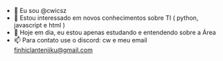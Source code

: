 - 👋 Eu sou @cwicsz
- 👀 Estou interessado em novos conhecimentos sobre TI ( python, javascript e html )
- 🌱 Hoje em dia, eu estou apenas estudando e entendendo sobre a Área
- 📫 Para contato use o discord: cw e meu email finhiclantenjiku@gmail.com

<!---
cwicsz/cwicsz is a ✨ special ✨ repository because its `README.md` (this file) appears on your GitHub profile.
You can click the Preview link to take a look at your changes.
--->
